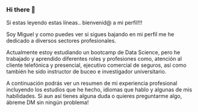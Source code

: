 ### Hi there 👋

Si estas leyendo estas líneas.. bienvenid@ a mi perfil!!!

Soy Miguel y como puedes ver si sigues bajando en mi perfil me he dedicado a diversos sectores profesionales.

Actualmente estoy estudiando un bootcamp de Data Science, pero he trabajado y aprendido diferentes roles y profesiones como, atención al cliente telefónica y presencial, ejecutivo comercial de seguros, así como también he sido instructor de buceo e investigador universitario.

A continuación podrás ver un resumen de mi experiencia profesional incluyendo los estudios que he hecho, idiomas que hablo y algunas de mis habilidades. Si aun así tienes alguna duda o quieres preguntarme algo, ábreme DM sin ningún problema!
